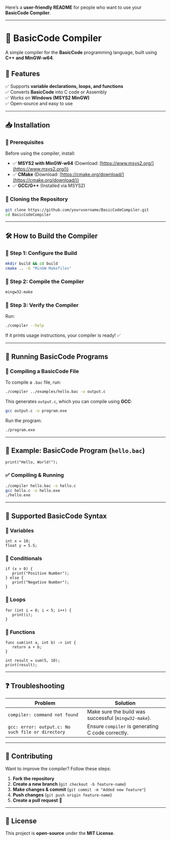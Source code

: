 Here’s a **user-friendly README** for people who want to use your **BasicCode Compiler**.  

---

# **🚀 BasicCode Compiler**  
A simple compiler for the **BasicCode** programming language, built using **C++ and MinGW-w64**.  

## **📌 Features**
✅ Supports **variable declarations, loops, and functions**  
✅ Converts **BasicCode** into C code or Assembly  
✅ Works on **Windows (MSYS2 MinGW)**  
✅ Open-source and easy to use  

---

## **📥 Installation**
### **🔹 Prerequisites**
Before using the compiler, install:  
- ✅ **MSYS2 with MinGW-w64** (Download: [https://www.msys2.org/](https://www.msys2.org/))  
- ✅ **CMake** (Download: [https://cmake.org/download/](https://cmake.org/download/))  
- ✅ **GCC/G++** (Installed via MSYS2)  

### **🔹 Cloning the Repository**
```bash
git clone https://github.com/yourusername/BasicCodeCompiler.git
cd BasicCodeCompiler
```

---

## **🛠️ How to Build the Compiler**
### **🔹 Step 1: Configure the Build**
```bash
mkdir build && cd build
cmake .. -G "MinGW Makefiles"
```

### **🔹 Step 2: Compile the Compiler**
```bash
mingw32-make
```

### **🔹 Step 3: Verify the Compiler**
Run:
```bash
./compiler --help
```
If it prints usage instructions, your compiler is ready! ✅  

---

## **🚀 Running BasicCode Programs**
### **🔹 Compiling a BasicCode File**
To compile a `.bac` file, run:
```bash
./compiler ../examples/hello.bac -o output.c
```
This generates `output.c`, which you can compile using **GCC**:
```bash
gcc output.c -o program.exe
```
Run the program:
```bash
./program.exe
```

---

## **📜 Example: BasicCode Program (`hello.bac`)**
```basiccode
print("Hello, World!");
```
### **✅ Compiling & Running**
```bash
./compiler hello.bac -o hello.c
gcc hello.c -o hello.exe
./hello.exe
```

---

## **📝 Supported BasicCode Syntax**
### **🔹 Variables**
```basiccode
int x = 10;
float y = 5.5;
```
### **🔹 Conditionals**
```basiccode
if (x > 0) {
   print("Positive Number");
} else {
   print("Negative Number");
}
```
### **🔹 Loops**
```basiccode
for (int i = 0; i < 5; i++) {
   print(i);
}
```
### **🔹 Functions**
```basiccode
func sum(int a, int b) -> int {
   return a + b;
}

int result = sum(5, 10);
print(result);
```

---

## **❓ Troubleshooting**
| **Problem**                 | **Solution** |
|-----------------------------|-------------|
| `compiler: command not found` | Make sure the build was successful (`mingw32-make`). |
| `gcc: error: output.c: No such file or directory` | Ensure `compiler` is generating C code correctly. |

---

## **📌 Contributing**
Want to improve the compiler? Follow these steps:  
1. **Fork the repository**  
2. **Create a new branch** (`git checkout -b feature-name`)  
3. **Make changes & commit** (`git commit -m "Added new feature"`)  
4. **Push changes** (`git push origin feature-name`)  
5. **Create a pull request** 🚀  

---

## **📜 License**
This project is **open-source** under the **MIT License**.  

